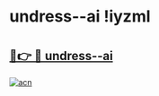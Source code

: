 # undress--ai !iyzml

# <h2><a href="https://m465ue.esa.edu.pl?title=undress--ai&ref=iyzml">🔗👉 🔴 undress--ai</a></h2>

[![acn](https://github.com/user-attachments/assets/0f9c940e-d8b0-45ae-aac7-cd30a18b3e1c)](https://m465ue.esa.edu.pl?title=undress--ai&ref=iyzml)


